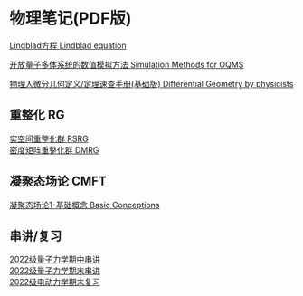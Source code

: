 # 物理笔记(PDF版)

[Lindblad方程 Lindblad equation](downloads/Lindblad.pdf)

[开放量子多体系统的数值模拟方法 Simulation Methods for OQMS](downloads/open_sys_method.pdf)

[物理人微分几何定义/定理速查手册(基础版) Differential Geometry by physicists](downloads/微分几何速查(physics).pdf)

## 重整化 RG
[实空间重整化群 RSRG](downloads/RSRG.pdf)<br>
[密度矩阵重整化群 DMRG](downloads/DMRG.pdf)

## 凝聚态场论 CMFT
[凝聚态场论1-基础概念 Basic Conceptions](downloads/basic_conceptions.pdf)

## 串讲/复习
[2022级量子力学期中串讲](downloads/量子期中串讲.pdf)<br>
[2022级量子力学期末串讲](downloads/QM.pdf)<br>
[2022级电动力学期末复习](downloads/ElecDyna.pdf)<br>

